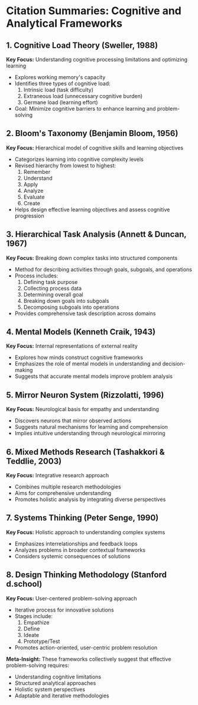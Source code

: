 # Citation Summaries: Cognitive and Analytical Frameworks

## 1. Cognitive Load Theory (Sweller, 1988)
**Key Focus:** Understanding cognitive processing limitations and optimizing learning
- Explores working memory's capacity
- Identifies three types of cognitive load:
  1. Intrinsic load (task difficulty)
  2. Extraneous load (unnecessary cognitive burden)
  3. Germane load (learning effort)
- Goal: Minimize cognitive barriers to enhance learning and problem-solving

## 2. Bloom's Taxonomy (Benjamin Bloom, 1956)
**Key Focus:** Hierarchical model of cognitive skills and learning objectives
- Categorizes learning into cognitive complexity levels
- Revised hierarchy from lowest to highest:
  1. Remember
  2. Understand
  3. Apply
  4. Analyze
  5. Evaluate
  6. Create
- Helps design effective learning objectives and assess cognitive progression

## 3. Hierarchical Task Analysis (Annett & Duncan, 1967)
**Key Focus:** Breaking down complex tasks into structured components
- Method for describing activities through goals, subgoals, and operations
- Process includes:
  1. Defining task purpose
  2. Collecting process data
  3. Determining overall goal
  4. Breaking down goals into subgoals
  5. Decomposing subgoals into operations
- Provides comprehensive task description across domains

## 4. Mental Models (Kenneth Craik, 1943)
**Key Focus:** Internal representations of external reality
- Explores how minds construct cognitive frameworks
- Emphasizes the role of mental models in understanding and decision-making
- Suggests that accurate mental models improve problem analysis

## 5. Mirror Neuron System (Rizzolatti, 1996)
**Key Focus:** Neurological basis for empathy and understanding
- Discovers neurons that mirror observed actions
- Suggests natural mechanisms for learning and comprehension
- Implies intuitive understanding through neurological mirroring

## 6. Mixed Methods Research (Tashakkori & Teddlie, 2003)
**Key Focus:** Integrative research approach
- Combines multiple research methodologies
- Aims for comprehensive understanding
- Promotes holistic analysis by integrating diverse perspectives

## 7. Systems Thinking (Peter Senge, 1990)
**Key Focus:** Holistic approach to understanding complex systems
- Emphasizes interrelationships and feedback loops
- Analyzes problems in broader contextual frameworks
- Considers systemic consequences of solutions

## 8. Design Thinking Methodology (Stanford d.school)
**Key Focus:** User-centered problem-solving approach
- Iterative process for innovative solutions
- Stages include:
  1. Empathize
  2. Define
  3. Ideate
  4. Prototype/Test
- Promotes action-oriented, user-centric problem resolution

**Meta-Insight:** These frameworks collectively suggest that effective problem-solving requires:
- Understanding cognitive limitations
- Structured analytical approaches
- Holistic system perspectives
- Adaptable and iterative methodologies 